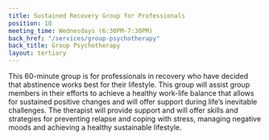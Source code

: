 ```yaml
---
title: Sustained Recovery Group for Professionals
position: 10
meeting_time: Wednesdays (6:30PM-7:30PM)
back_href: "/services/group-psychotherapy"
back_title: Group Psychotherapy
layout: tertiary
---
```


This 60-minute group is for professionals in recovery who have decided that abstinence works best for their lifestyle. This group will assist group members in their efforts to achieve a healthy work-life balance that allows for sustained positive changes and will offer support during life’s inevitable challenges. The therapist will provide support and will offer skills and strategies for preventing relapse and coping with stress, managing negative moods and achieving a healthy sustainable lifestyle.
